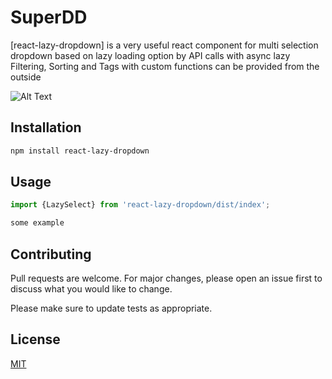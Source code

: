 # SuperDD

[react-lazy-dropdown] is a very useful react component for multi selection dropdown based on
 lazy loading option by API calls with async lazy Filtering, Sorting 
 and Tags with custom functions can be provided from the outside 

![Alt Text](src/ReadMe/react-lazy-dropdown.gif)

## Installation

```bash
npm install react-lazy-dropdown
```

## Usage

```python
import {LazySelect} from 'react-lazy-dropdown/dist/index';

some example

```

## Contributing

Pull requests are welcome. For major changes, please open an issue first to discuss what you would like to change.

Please make sure to update tests as appropriate.

## License

[MIT](https://choosealicense.com/licenses/mit/)
